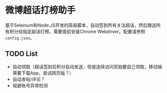 # 微博超话打榜助手

基于Selenium和Node.JS开发的简易脚本，自动签到所有关注超话，然后赠送所有积分给指定超话打榜。需要提前安装Chrome Webdriver。配置请参照`config.json`。

## TODO List
- 自动领取（超话签到后积分自动发送，但是连续访问奖励要自己领取，移动端需要下载App，尝试网页版？）
- 自动发帖/评论？
- 规避账号异常检测